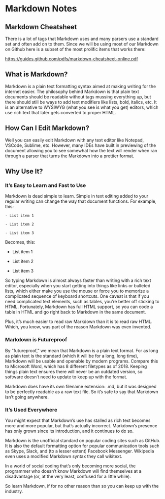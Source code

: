 # Markdown Notes

## Markdown Cheatsheet

There is a lot of tags that Markdown uses and many parsers use a standard set and often add on to them. Since we will be using most of our Markdown on Github here is a subset of the most prolific items that works there: 

https://guides.github.com/pdfs/markdown-cheatsheet-online.pdf

## What is Markdown?

Markdown is a plain text formatting syntax aimed at making writing for the internet easier. The philosophy behind Markdown is that plain text documents should be readable without tags mussing everything up, but there should still be ways to add text modifiers like lists, bold, italics, etc. It is an alternative to WYSIWYG (what you see is what you get) editors, which use rich text that later gets converted to proper HTML.

## How Can I Edit Markdown?

Well you can easily edit Markdown with any text editor like Notepad, VSCode, Sublime, etc. However, many IDEs have built in previewing of the document allowing you to see somewhat how the text will render when ran through a parser that turns the Markdown into a prettier format.

## Why Use It?

### It’s Easy to Learn and Fast to Use

Markdown is dead simple to learn. Simple in text editing added to your regular writing can change the way that document functions. For example, this:

    - List item 1

    - List item 2

    - List item 3

Becomes, this:

- List item 1

- List item 2

- List item 3

So typing Markdown is almost always faster than writing with a rich text editor, especially when you start getting into things like links or bulleted lists, which either make you use the mouse or force you to memorize a complicated sequence of keyboard shortcuts. One caveat is that if you need complicated text elements, such as tables, you’re better off sticking to HTML. Fortunately, Markdown has full HTML support, so you can code a table in HTML and go right back to Markdown in the same document.

Plus, it’s much easier to read raw Markdown than it is to read raw HTML. Which, you know, was part of the reason Markdown was even invented.

### Markdown is Futureproof

By “futureproof,” we mean that Markdown is a plain text format. For as long as plain text is the standard (which it will be for a long, long time), Markdown will be usable and openable by modern programs. Compare this to Microsoft Word, which has 8 different filetypes as of 2018. Keeping things plain text ensures there will never be an outdated version, so software doesn’t need to update to keep up with the format.

Markdown does have its own filename extension: .md, but it was designed to be perfectly readable as a raw text file. So it’s safe to say that Markdown isn’t going anywhere.

### It’s Used Everywhere

You might expect that Markdown’s use has stalled as rich text becomes more and more popular, but that’s actually incorrect. Markdown’s presence has only grown since its introduction, and it continues to do so.

Markdown is the unofficial standard on popular coding sites such as GitHub. It is also the default formatting option for popular communication tools such as Skype, Slack, and (to a lesser extent) Facebook Messenger. Wikipedia even uses a modified Markdown syntax they call wikitext.

In a world of social coding that’s only becoming more social, the programmer who doesn’t know Markdown will find themselves at a disadvantage (or, at the very least, confused for a little while).

So learn Markdown, if for no other reason than so you can keep up with the industry.
